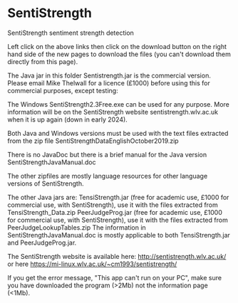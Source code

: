 # SentiStrength
SentiStrength sentiment strength detection

Left click on the above links then click on the download button on the right hand side of the new pages to download the files (you can't download them directly from this page).

The Java jar in this folder Sentistrength.jar is the commercial version. Please email Mike Thelwall for a licence (£1000) before using this for commercial purposes, except testing:

The Windows SentiStrength2.3Free.exe can be used for any purpose. More information will be on the SentiStrength website sentistrength.wlv.ac.uk when it is up again (down in early 2024).

Both Java and Windows versions must be used with the text files extracted from the zip file SentiStrengthDataEnglishOctober2019.zip

There is no JavaDoc but there is a brief manual for the Java version
SentiStrengthJavaManual.doc

The other zipfiles are mostly language resources for other language versions of SentiStrength.

The other Java jars are:
TensiStrength.jar (free for academic use, £1000 for commercial use, with SentiStrength), use it with the files extracted from TensiStrength_Data.zip
PeerJudgeProg.jar (free for academic use, £1000 for commercial use, with SentiStrength), use it with the files extracted from PeerJudgeLookupTables.zip
The information in SentiStrengthJavaManual.doc is mostly applicable to both TensiStrength.jar and PeerJudgeProg.jar.

The SentiStrength website is available here: http://sentistrength.wlv.ac.uk/ or here https://mi-linux.wlv.ac.uk/~cm1993/sentistrength/ 

If you get the error message, "This app can't run on your PC", make sure you have downloaded the program (>2Mb) not the information page (<1Mb). 
